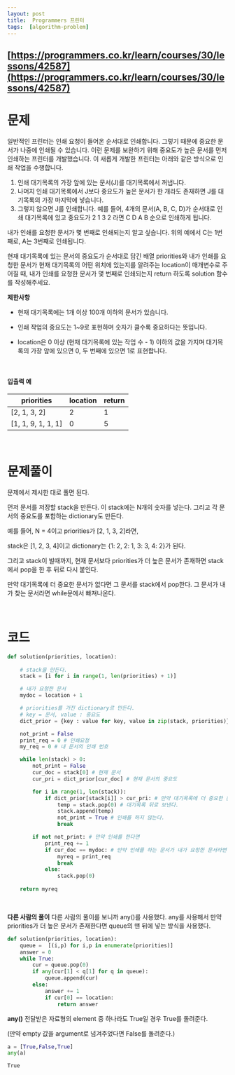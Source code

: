 ```yaml
---
layout: post
title:  Programmers 프린터
tags:  [algorithm-problem]
--- 
```


## [https://programmers.co.kr/learn/courses/30/lessons/42587](https://programmers.co.kr/learn/courses/30/lessons/42587)

# 문제 
일반적인 프린터는 인쇄 요청이 들어온 순서대로 인쇄합니다. 그렇기 때문에 중요한 문서가 나중에 인쇄될 수 있습니다. 이런 문제를 보완하기 위해 중요도가 높은 문서를 먼저 인쇄하는 프린터를 개발했습니다. 이 새롭게 개발한 프린터는 아래와 같은 방식으로 인쇄 작업을 수행합니다.

1. 인쇄 대기목록의 가장 앞에 있는 문서(J)를 대기목록에서 꺼냅니다.
2. 나머지 인쇄 대기목록에서 J보다 중요도가 높은 문서가 한 개라도 존재하면 J를 대기목록의 가장 마지막에 넣습니다.
3. 그렇지 않으면 J를 인쇄합니다.
예를 들어, 4개의 문서(A, B, C, D)가 순서대로 인쇄 대기목록에 있고 중요도가 2 1 3 2 라면 C D A B 순으로 인쇄하게 됩니다.

내가 인쇄를 요청한 문서가 몇 번째로 인쇄되는지 알고 싶습니다. 위의 예에서 C는 1번째로, A는 3번째로 인쇄됩니다.

현재 대기목록에 있는 문서의 중요도가 순서대로 담긴 배열 priorities와 내가 인쇄를 요청한 문서가 현재 대기목록의 어떤 위치에 있는지를 알려주는 location이 매개변수로 주어질 때, 내가 인쇄를 요청한 문서가 몇 번째로 인쇄되는지 return 하도록 solution 함수를 작성해주세요.


**제한사항**
* 현재 대기목록에는 1개 이상 100개 이하의 문서가 있습니다.

* 인쇄 작업의 중요도는 1~9로 표현하며 숫자가 클수록 중요하다는 뜻입니다.

* location은 0 이상 (현재 대기목록에 있는 작업 수 - 1) 이하의 값을 가지며 대기목록의 가장 앞에 있으면 0, 두 번째에 있으면 1로 표현합니다.

&nbsp;

#### 입출력 예
priorities | location | return
--- | --- | ---
[2, 1, 3, 2] | 2 | 1
[1, 1, 9, 1, 1, 1] | 0 | 5

&nbsp;
&nbsp;
&nbsp;

# 문제풀이
문제에서 제시한 대로 풀면 된다. 

먼저 문서를 저장할 stack을 만든다. 이 stack에는 N개의 숫자를 넣는다. 그리고 각 문서의 중요도를 포함하는 dictionary도 만든다.

예를 들어, N = 4이고 priorities가 [2, 1, 3, 2]라면, 

stack은 [1, 2, 3, 4]이고
dictionary는 {1: 2, 2: 1, 3: 3, 4: 2}가 된다.

그리고 stack이 빌때까지, 현재 문서보다 priorities가 더 높은 문서가 존재하면 stack에서 pop을 한 후 뒤로 다시 붙인다. 

만약 대기목록에 더 중요한 문서가 없다면 그 문서를 stack에서 pop한다. 그 문서가 내가 찾는 문서라면 while문에서 빠져나온다.

&nbsp;
&nbsp;
&nbsp;

# 코드
~~~python
def solution(priorities, location):
    
    # stack을 만든다.
    stack = [i for i in range(1, len(priorities) + 1)]

    # 내가 요청한 문서
    mydoc = location + 1

    # priorities를 가진 dictionary르 만든다.
    # key = 문서, value : 중요도
    dict_prior = {key : value for key, value in zip(stack, priorities)}

    not_print = False
    print_req = 0 # 인쇄요청
    my_req = 0 # 내 문서의 인쇄 번호

    while len(stack) > 0:
        not_print = False
        cur_doc = stack[0] # 현재 문서
        cur_pri = dict_prior[cur_doc] # 현재 문서의 중요도

        for i in range(1, len(stack)):
            if dict_prior[stack[i]] > cur_pri: # 만약 대기목록에 더 중요한 문서가 있으면
                temp = stack.pop(0) # 대기목록 뒤로 보낸다.
                stack.append(temp)
                not_print = True # 인쇄를 하지 않는다.
                break

        if not not_print: # 만약 인쇄를 한다면
            print_req += 1
            if cur_doc == mydoc: # 만약 인쇄를 하는 문서가 내가 요청한 문서라면
                myreq = print_req
                break
            else:
                stack.pop(0)
    
    return myreq
~~~

&nbsp;
&nbsp;
&nbsp;

**다른 사람의 풀이**
다른 사람의 풀이를 보니까 any()를 사용했다. any를 사용해서 만약 priorities가 더 높은 문서가 존재한다면 queue의 맨 뒤에 넣는 방식을 사용했다.

~~~python
def solution(priorities, location):
    queue =  [(i,p) for i,p in enumerate(priorities)]
    answer = 0
    while True:
        cur = queue.pop(0)
        if any(cur[1] < q[1] for q in queue):
            queue.append(cur)
        else:
            answer += 1
            if cur[0] == location:
                return answer
~~~

**any()**
전달받은 자료형의 element 중 하나라도 True일 경우 True를 돌려준다. 

(만약 empty 값을 argument로 넘겨주었다면 False를 돌려준다.)

~~~python
a = [True,False,True]
any(a)
~~~

~~~
True
~~~